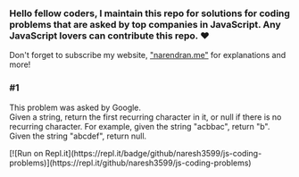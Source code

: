 ### Hello fellow coders, I maintain this repo for solutions for coding problems that are asked by top companies in JavaScript. Any JavaScript lovers can contribute this repo. ❤️ 
Don't forget to subscribe my website, ["narendran.me"](https://narendran.me) for explanations and more!

<h3>#1</h3>
<p>This problem was asked by Google.<br>
Given a string, return the first recurring character in it, or null if there is no recurring character.
For example, given the string "acbbac", return "b". Given the string "abcdef", return null.</p>
[![Run on Repl.it](https://repl.it/badge/github/naresh3599/js-coding-problems)](https://repl.it/github/naresh3599/js-coding-problems)
